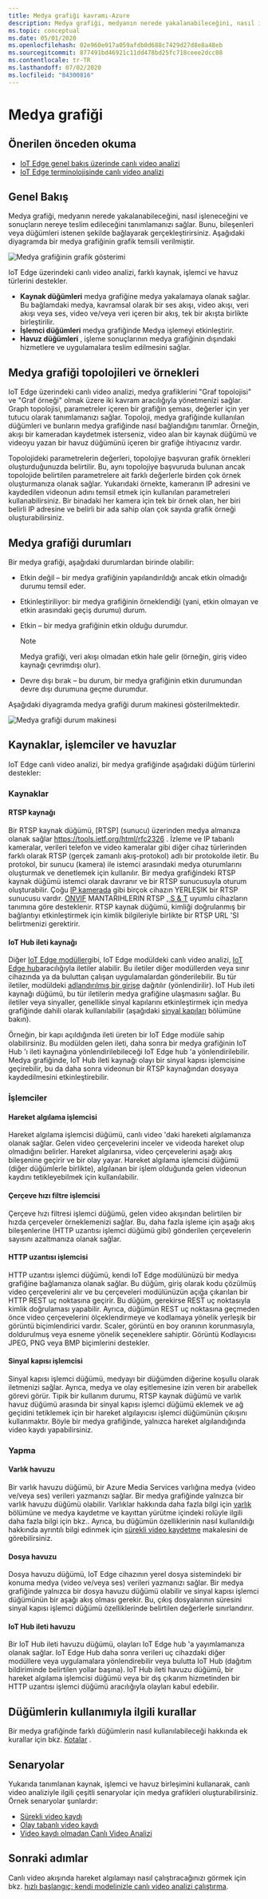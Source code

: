 ```yaml
---
title: Medya grafiği kavramı-Azure
description: Medya grafiği, medyanın nerede yakalanabileceğini, nasıl işleneceğini ve sonuçların nereye teslim edileceğini tanımlamanızı sağlar. Bu makale, medya grafiği kavramının ayrıntılı bir açıklamasını vermektedir.
ms.topic: conceptual
ms.date: 05/01/2020
ms.openlocfilehash: 02e960e917a059afdb0d688c7429d27d8e8a48eb
ms.sourcegitcommit: 877491bd46921c11dd478bd25fc718ceee2dcc08
ms.contentlocale: tr-TR
ms.lasthandoff: 07/02/2020
ms.locfileid: "84300816"
---
```

# <a name="media-graph"></a>Medya grafiği

## <a name="suggested-pre-reading"></a>Önerilen önceden okuma

* [IoT Edge genel bakış üzerinde canlı video analizi](overview.md)
* [IoT Edge terminolojisinde canlı video analizi](terminology.md)

## <a name="overview"></a>Genel Bakış

Medya grafiği, medyanın nerede yakalanabileceğini, nasıl işleneceğini ve sonuçların nereye teslim edileceğini tanımlamanızı sağlar. Bunu, bileşenleri veya düğümleri istenen şekilde bağlayarak gerçekleştirirsiniz. Aşağıdaki diyagramda bir medya grafiğinin grafik temsili verilmiştir.  

![Medya grafiğinin grafik gösterimi](./media/media-graph/overview.png)

IoT Edge üzerindeki canlı video analizi, farklı kaynak, işlemci ve havuz türlerini destekler.

* **Kaynak düğümleri** medya grafiğine medya yakalamaya olanak sağlar. Bu bağlamdaki medya, kavramsal olarak bir ses akışı, video akışı, veri akışı veya ses, video ve/veya veri içeren bir akış, tek bir akışta birlikte birleştirilir.
* **İşlemci düğümleri** medya grafiğinde Medya işlemeyi etkinleştirir.
* **Havuz düğümleri** , işleme sonuçlarının medya grafiğinin dışındaki hizmetlere ve uygulamalara teslim edilmesini sağlar.

## <a name="media-graph-topologies-and-instances"></a>Medya grafiği topolojileri ve örnekleri 

IoT Edge üzerindeki canlı video analizi, medya grafiklerini "Graf topolojisi" ve "Graf örneği" olmak üzere iki kavram aracılığıyla yönetmenizi sağlar. Graph topolojisi, parametreler içeren bir grafiğin şeması, değerler için yer tutucu olarak tanımlamanızı sağlar. Topoloji, medya grafiğinde kullanılan düğümleri ve bunların medya grafiğinde nasıl bağlandığını tanımlar. Örneğin, akışı bir kameradan kaydetmek isterseniz, video alan bir kaynak düğümü ve videoyu yazan bir havuz düğümünü içeren bir grafiğe ihtiyacınız vardır.

Topolojideki parametrelerin değerleri, topolojiye başvuran grafik örnekleri oluşturduğunuzda belirtilir. Bu, aynı topolojiye başvuruda bulunan ancak topolojide belirtilen parametrelere ait farklı değerlerle birden çok örnek oluşturmanıza olanak sağlar. Yukarıdaki örnekte, kameranın IP adresini ve kaydedilen videonun adını temsil etmek için kullanılan parametreleri kullanabilirsiniz. Bir binadaki her kamera için tek bir örnek olan, her biri belirli IP adresine ve belirli bir ada sahip olan çok sayıda grafik örneği oluşturabilirsiniz.

## <a name="media-graph-states"></a>Medya grafiği durumları  

Bir medya grafiği, aşağıdaki durumlardan birinde olabilir:

* Etkin değil – bir medya grafiğinin yapılandırıldığı ancak etkin olmadığı durumu temsil eder.
* Etkinleştiriliyor: bir medya grafiğinin örneklendiği (yani, etkin olmayan ve etkin arasındaki geçiş durumu) durum.
* Etkin – bir medya grafiğinin etkin olduğu durumdur. 

    > [!NOTE]
    >  Medya grafiği, veri akışı olmadan etkin hale gelir (örneğin, giriş video kaynağı çevrimdışı olur).
* Devre dışı bırak – bu durum, bir medya grafiğinin etkin durumundan devre dışı durumuna geçme durumdur.

Aşağıdaki diyagramda medya grafiği durum makinesi gösterilmektedir.

![Medya grafiği durum makinesi](./media/media-graph/media-graph-state-machine.png)

## <a name="sources-processors-and-sinks"></a>Kaynaklar, işlemciler ve havuzlar  

IoT Edge canlı video analizi, bir medya grafiğinde aşağıdaki düğüm türlerini destekler:

### <a name="sources"></a>Kaynaklar 

#### <a name="rtsp-source"></a>RTSP kaynağı 

Bir RTSP kaynak düğümü, [RTSP] (sunucu) üzerinden medya almanıza olanak sağlar https://tools.ietf.org/html/rfc2326 . İzleme ve IP tabanlı kameralar, verileri telefon ve video kameralar gibi diğer cihaz türlerinden farklı olarak RTSP (gerçek zamanlı akış-protokol) adlı bir protokolde iletir. Bu protokol, bir sunucu (kamera) ile istemci arasındaki medya oturumlarını oluşturmak ve denetlemek için kullanılır. Bir medya grafiğindeki RTSP kaynak düğümü istemci olarak davranır ve bir RTSP sunucusuyla oturum oluşturabilir. Çoğu [IP kamerada](https://en.wikipedia.org/wiki/IP_camera) gibi birçok cihazın YERLEŞIK bir RTSP sunucusu vardır. [ONVIF](https://www.onvif.org/) MANTARIHLERIN RTSP [, S & T](https://www.onvif.org/wp-content/uploads/2019/12/ONVIF_Profile_Feature_overview_v2-3.pdf) uyumlu cihazların tanımına göre desteklenir. RTSP kaynak düğümü, kimliği doğrulanmış bir bağlantıyı etkinleştirmek için kimlik bilgileriyle birlikte bir RTSP URL 'SI belirtmenizi gerektirir.

#### <a name="iot-hub-message-source"></a>IoT Hub ileti kaynağı 

Diğer [IoT Edge modüller](../../iot-edge/iot-edge-glossary.md#iot-edge-module)gibi, IoT Edge modüldeki canlı video analizi, [IoT Edge hub](../../iot-edge/iot-edge-glossary.md#iot-edge-hub)aracılığıyla iletiler alabilir. Bu iletiler diğer modüllerden veya sınır cihazında ya da buluttan çalışan uygulamalardan gönderilebilir. Bu tür iletiler, modüldeki [adlandırılmış bir girişe](../../iot-edge/module-composition.md#sink) dağıtılır (yönlendirilir). IoT Hub ileti kaynağı düğümü, bu tür iletilerin medya grafiğine ulaşmasını sağlar. Bu iletiler veya sinyaller, genellikle sinyal kapılarını etkinleştirmek için medya grafiğinde dahili olarak kullanılabilir (aşağıdaki [sinyal kapıları](#signal-gate-processor) bölümüne bakın). 

Örneğin, bir kapı açıldığında ileti üreten bir IoT Edge modüle sahip olabilirsiniz. Bu modülden gelen ileti, daha sonra bir medya grafiğinin IoT Hub 'ı ileti kaynağına yönlendirilebileceği IoT Edge hub 'a yönlendirilebilir. Medya grafiğinde, IoT Hub ileti kaynağı olayı bir sinyal kapısı işlemcisine geçirebilir, bu da daha sonra videonun bir RTSP kaynağından dosyaya kaydedilmesini etkinleştirebilir. 

### <a name="processors"></a>İşlemciler  

#### <a name="motion-detection-processor"></a>Hareket algılama işlemcisi 

Hareket algılama işlemcisi düğümü, canlı video 'daki hareketi algılamanıza olanak sağlar. Gelen video çerçevelerini inceler ve videoda hareket olup olmadığını belirler. Hareket algılanırsa, video çerçevelerini aşağı akış bileşenine geçirir ve bir olay yayar. Hareket algılama işlemcisi düğümü (diğer düğümlerle birlikte), algılanan bir işlem olduğunda gelen videonun kaydını tetikleyebilmek için kullanılabilir.

#### <a name="frame-rate-filter-processor"></a>Çerçeve hızı filtre işlemcisi  

Çerçeve hızı filtresi işlemci düğümü, gelen video akışından belirtilen bir hızda çerçeveler örneklemenizi sağlar. Bu, daha fazla işleme için aşağı akış bileşenlerine (HTTP uzantısı işlemci düğümü gibi) gönderilen çerçevelerin sayısını azaltmanıza olanak sağlar.

#### <a name="http-extension-processor"></a>HTTP uzantısı işlemcisi

HTTP uzantısı işlemci düğümü, kendi IoT Edge modülünüzü bir medya grafiğine bağlamanıza olanak sağlar. Bu düğüm, giriş olarak kodu çözülmüş video çerçevelerini alır ve bu çerçeveleri modülünüzün açığa çıkarılan bir HTTP REST uç noktasına geçirir. Bu düğüm, gerekirse REST uç noktasıyla kimlik doğrulaması yapabilir. Ayrıca, düğümün REST uç noktasına geçmeden önce video çerçevelerini ölçeklendirmeye ve kodlamaya yönelik yerleşik bir görüntü biçimlendirici vardır. Scaler, görüntü en boy oranının korunmasıyla, doldurulmuş veya esneme yönelik seçeneklere sahiptir. Görüntü Kodlayıcısı JPEG, PNG veya BMP biçimlerini destekler.

#### <a name="signal-gate-processor"></a>Sinyal kapısı işlemcisi  

Sinyal kapısı işlemci düğümü, medyayı bir düğümden diğerine koşullu olarak iletmenizi sağlar. Ayrıca, medya ve olay eşitlemesine izin veren bir arabellek görevi görür. Tipik bir kullanım durumu, RTSP kaynak düğümü ve varlık havuz düğümü arasında bir sinyal kapısı işlemci düğümü eklemek ve ağ geçidini tetiklemek için bir hareket algılayıcısı işlemci düğümünün çıkışını kullanmaktır. Böyle bir medya grafiğinde, yalnızca hareket algılandığında video kaydı yapabilirsiniz.

### <a name="sinks"></a>Yapma  

#### <a name="asset-sink"></a>Varlık havuzu  

Bir varlık havuzu düğümü, bir Azure Media Services varlığına medya (video ve/veya ses) verileri yazmanızı sağlar. Bir medya grafiğinde yalnızca bir varlık havuzu düğümü olabilir. Varlıklar hakkında daha fazla bilgi için [varlık](terminology.md#asset) bölümüne ve medya kaydetme ve kayıttan yürütme içindeki rolüyle ilgili daha fazla bilgi için bkz.. Ayrıca, bu düğümün özelliklerinin nasıl kullanıldığı hakkında ayrıntılı bilgi edinmek için [sürekli video kaydetme](continuous-video-recording-concept.md) makalesini de görebilirsiniz.

#### <a name="file-sink"></a>Dosya havuzu  

Dosya havuzu düğümü, IoT Edge cihazının yerel dosya sistemindeki bir konuma medya (video ve/veya ses) verileri yazmanızı sağlar. Bir medya grafiğinde yalnızca bir dosya havuzu düğümü olabilir ve sinyal kapısı işlemci düğümünün bir aşağı akış olması gerekir. Bu, çıkış dosyalarının süresini sinyal kapısı işlemci düğümü özelliklerinde belirtilen değerlerle sınırlandırır.

#### <a name="iot-hub-message-sink"></a>IoT Hub ileti havuzu  

Bir IoT Hub ileti havuzu düğümü, olayları IoT Edge hub 'a yayımlamanıza olanak sağlar. IoT Edge Hub daha sonra verileri uç cihazdaki diğer modüllere veya uygulamalara yönlendirebilir veya bulutta IoT Hub (dağıtım bildiriminde belirtilen yollar başına). IoT Hub ileti havuzu düğümü, bir hareket algılama işlemcisi düğümü veya bir dış çıkarım hizmetinden bir HTTP uzantısı işlemci düğümü aracılığıyla olayları kabul edebilir.

## <a name="rules-on-the-use-of-nodes"></a>Düğümlerin kullanımıyla ilgili kurallar

Bir medya grafiğinde farklı düğümlerin nasıl kullanılabileceği hakkında ek kurallar için bkz. [Kotalar](quotas-limitations.md#limitations-on-graph-topologies-at-preview) .

## <a name="scenarios"></a>Senaryolar

Yukarıda tanımlanan kaynak, işlemci ve havuz birleşimini kullanarak, canlı video analiziyle ilgili çeşitli senaryolar için medya grafikleri oluşturabilirsiniz. Örnek senaryolar şunlardır:

* [Sürekli video kaydı](continuous-video-recording-concept.md)
* [Olay tabanlı video kaydı](event-based-video-recording-concept.md)
* [Video kaydı olmadan Canlı Video Analizi](analyze-live-video-concept.md)

## <a name="next-steps"></a>Sonraki adımlar

Canlı video akışında hareket algılamayı nasıl çalıştıracağınızı görmek için bkz. [hızlı başlangıç: kendi modelinizle canlı video analizi çalıştırma](use-your-model-quickstart.md).
